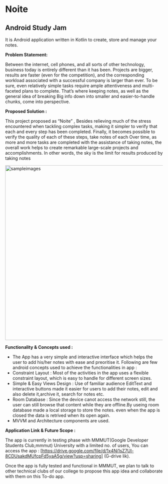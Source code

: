 # Noite
## Android Study Jam
It is Android application written in Kotlin to create, store and manage your notes.

<b> Problem Statement: </b>

Between the internet, cell phones, and all sorts of other technology, business today is entirely different than it has been. Projects are bigger, results are faster (even for the competition), and the corresponding workload associated with a successful company is larger than ever. To be sure, even relatively simple tasks require ample attentiveness and multi-faceted plans to complete.
That’s where keeping notes, as well as the general idea of breaking Big info down into smaller and easier-to-handle chunks,  come into perspective.

<b> Proposed Solution : </b>

This project proposed as “Noite” , Besides relieving much of the stress encountered when tackling complex tasks, making it simpler to verify that each and every step has been completed. Finally, it becomes possible to verify the quality of each of these steps, take notes of each Over time, as more and more tasks are completed with the assistance of taking notes, the overall work helps to create remarkable large-scale projects and accomplishments. In other words, the sky is the limit for results produced by taking notes

<img width="559" alt="sampleimages" src="https://github.com/coderaky/Noite/blob/main/shreenshot.png">
    	  	
<b> Functionality & Concepts used : </b>

- The App has a very simple and interactive interface which helps the user to add his/her notes with ease and preoritise it. Following are few android concepts used to achieve the functionalities in app : 
- Constraint Layout : Most of the activities in the app uses a flexible constraint layout, which is easy to handle for different screen sizes.
- Simple & Easy Views Design : Use of familiar audience EditText and interactive buttons made it easier for users to add their notes, edit and also delete it,archive it, search for notes etc.
- Room Database : Since the device canot access the network still, the user can still browse that content while they are offline.By useing room database made a local storage to store the notes. even when the app is closed the data is retrived when its open again.
- MVVM and Architecture components are used.

<b> Application Link & Future Scope : </b>

The app is currently in testing phase with MMMUT(Google Developer Students Club,mmmut) University with a limited no. of users, You can access the app : [https://drive.google.com/file/d/1x4Ni1sZ7Ul-8CDUsakdMUfcpFd5yaA5g/view?usp=sharing] (G-drive lik).

Once the app is fully tested and functional in MMMUT, we plan to talk to other technical clubs of our college to propose this app idea and collaborate with them on this To-do app.
